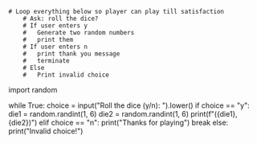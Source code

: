     # Loop everything below so player can play till satisfaction
        # Ask: roll the dice?
        # If user enters y
        #   Generate two random numbers
        #   print them
        # If user enters n
        #   print thank you message
        #   terminate
        # Else
        #   Print invalid choice

import random

while True:
    choice = input("Roll the dice (y/n): ").lower()
    if choice == "y":
        die1 = random.randint(1, 6)
        die2 = random.randint(1, 6)
        print(f"({die1}, {die2})")
    elif choice == "n":
        print("Thanks for playing")
        break
    else:
        print("Invalid choice!")
